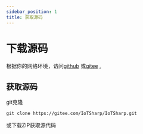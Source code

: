 ```yaml
---
sidebar_position: 1
title: 获取源码
---
```


# 下载源码
根据你的网络环境，访问[github](https://github.com/IoTSharp/IoTSharp) 或[gitee](https://gitee.com/IoTSharp/IoTSharp) ,



## 获取源码
git克隆
```
git clone https://gitee.com/IoTSharp/IoTSharp.git
```
或下载ZIP获取源代码
